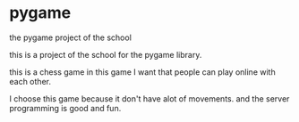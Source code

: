# pygame
the pygame project of the school

this is a project of the school for the pygame library.

this is a chess game 
in this game I want that people can play online with each other.

I choose this game because it don't have alot of movements.
and the server programming is good and fun.
